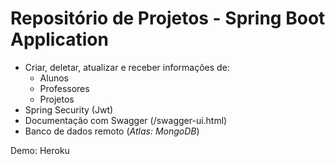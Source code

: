 # Repositório de Projetos - Spring Boot Application

- Criar, deletar, atualizar e receber informações de:
    - Alunos
    - Professores
    - Projetos
- Spring Security (Jwt)
- Documentação com Swagger (/swagger-ui.html)
- Banco de dados remoto (*Atlas: MongoDB*)


Demo: Heroku
